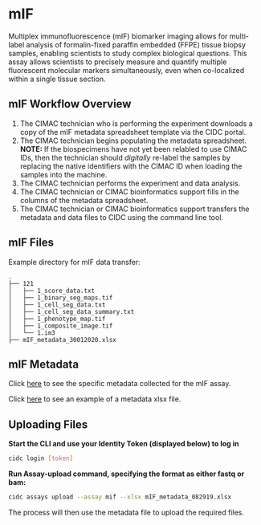 # mIF

Multiplex immunofluorescence (mIF) biomarker imaging allows for multi-label analysis of formalin-fixed paraffin embedded (FFPE) tissue biopsy samples, enabling scientists to study complex biological questions. This assay allows scientists to precisely measure and quantify multiple fluorescent molecular markers simultaneously, even when co-localized within a single tissue section.

## mIF Workflow Overview

1. The CIMAC technician who is performing the experiment downloads a copy of the mIF metadata spreadsheet template via the CIDC portal.
2. The CIMAC technician begins populating the metadata spreadsheet. **NOTE:** If the biospecimens have not yet been relabled to use CIMAC IDs, then the technician should *digitally* re-label the samples by replacing the native identifiers with the CIMAC ID when loading the samples into the machine.
3. The CIMAC technician performs the experiment and data analysis.
4. The CIMAC technician or CIMAC bioinformatics support fills in the columns of the metadata spreadsheet.
5. The CIMAC technician or CIMAC bioinformatics support transfers the metadata and data files to CIDC using the command line tool.

## mIF Files

Example directory for mIF data transfer:
```
.
├── 121
│   ├── 1_score_data.txt
│   ├── 1_binary_seg_maps.tif
│   ├── 1_cell_seg_data.txt
│   ├── 1_cell_seg_data_summary.txt
│   ├── 1_phenotype_map.tif
│   ├── 1_composite_image.tif
│   └── 1.im3
├── mIF_metadata_30012020.xlsx
```

## mIF Metadata

Click [here](https://cimac-cidc.github.io/cidc-schemas/docs/templates.metadata.mif_template.html) to see the specific metadata collected for the mIF assay.

Click [here](https://github.com/CIMAC-CIDC/cidc-schemas/blob/master/template_examples/mif_template.xlsx) to see an example of a metadata xlsx file.

## Uploading Files

**Start the CLI and use your Identity Token (displayed below) to log in**
```bash
cidc login [token]
```

**Run Assay-upload command, specifying the format as either fastq or bam:**
```bash
cidc assays upload --assay mif --xlsx mIF_metadata_082919.xlsx
```
The process will then use the metadata file to upload the required files. 
